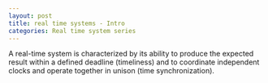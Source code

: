 ```yaml
---
layout: post
title: real time systems - Intro
categories: Real time system series
---
```


A real-time system is characterized by its ability to produce the expected result within a defined deadline (timeliness) and to coordinate independent clocks and operate together in unison (time synchronization).